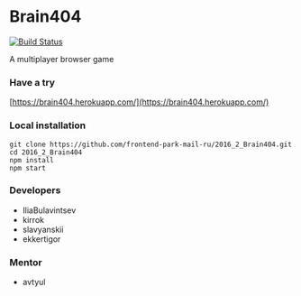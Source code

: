 # Brain404
[![Build Status](https://travis-ci.org/frontend-park-mail-ru/2016_2_Brain404.svg?branch=master)](https://travis-ci.org/frontend-park-mail-ru/2016_2_Brain404)

A multiplayer browser game

### Have a try
[https://brain404.herokuapp.com/](https://brain404.herokuapp.com/)

### Local installation
```
git clone https://github.com/frontend-park-mail-ru/2016_2_Brain404.git
cd 2016_2_Brain404
npm install
npm start
```

### Developers
* IliaBulavintsev
* kirrok
* slavyanskii
* ekkertigor

### Mentor
* avtyul
